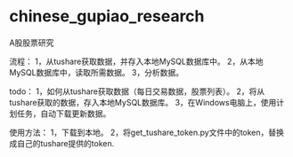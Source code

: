 # chinese_gupiao_research

#### 
A股股票研究

流程：
1，从tushare获取数据，并存入本地MySQL数据库中。
2，从本地MySQL数据库中，读取所需数据。
3，分析数据。

todo：
1，如何从tushare获取数据（每日交易数据，股票列表）。
2，将从tushare获取的数据，存入本地MySQL数据库。
3，在Windows电脑上，使用计划任务，自动下载更新数据。

使用方法：
1，下载到本地。
2，将get_tushare_token.py文件中的token，替换成自己的tushare提供的token.
